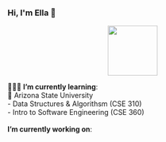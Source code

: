 ### Hi, I'm Ella 👋

<div id="header" align = "center"> 
  <img src="https://media.giphy.com/media/L1R1tvI9svkIWwpVYr/giphy.gif?cid=790b7611p6qpjh6zns3tvama4leqrm65og4dqhhkvj68dn1m&ep=v1_gifs_search&rid=giphy.gif&ct=g" width = "100"/>
</div>



 👩🏻‍💻 **I’m currently learning**:  
    🔱 Arizona State University  
     - Data Structures & Algorithsm  (CSE 310)   
     - Intro to Software Engineering (CSE 360)  <br /> <br />
    **I’m currently working on**: 
    
